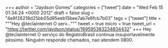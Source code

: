 
+++
author = "Jaydson Gomes"
categories = ["tweet"]
date = "Wed Feb 15 01:34:24 +0000 2012"
draft = false
slug = "4e8f26218d25bb05d95eeb15bee7ab7e6fcb7b03"
tags = ["tweet"]
title = """Hey @teclainternet O serv..."""
tweet = true
micro = true
tweet_url = "https://twitter.com/jaydson/status/169595383234834432"
+++
Hey @teclainternet O serviço do RegistroBrasil continua insuportavelmente péssimo. Ninguém responde chamados, nao atendem 0800.
